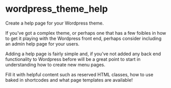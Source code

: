 # wordpress_theme_help
Create a help page for your Wordpress theme.

If you've got a complex theme, or perhaps one that has a few foibles in how to get it playing with the Wordpress front end, perhaps consider including an admin help page for your users.

Adding a help page is fairly simple and, if you've not added any back end functionality to Wordpress before will be a great point to start in understanding how to create new menu pages.

Fill it with helpful content such as reserved HTML classes, how to use baked in shortcodes and what page templates are available!
